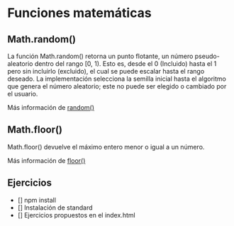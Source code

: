 # Funciones matemáticas


## Math.random()

La función Math.random() retorna un punto flotante, un número pseudo-aleatorio dentro del rango [0, 1). Esto es, desde el 0 (Incluido) hasta el 1 pero sin incluirlo (excluido), el cual se puede escalar hasta el rango deseado. La implementación selecciona la semilla inicial hasta el algoritmo que genera el número aleatorio; este no puede ser elegido o cambiado por el usuario.

Más información de [random()](https://developer.mozilla.org/en-US/docs/Web/JavaScript/Reference/Global_Objects/Math/random)

## Math.floor()

Math.floor() devuelve el máximo entero menor o igual a un número.

Más información de [floor()](https://developer.mozilla.org/en-US/docs/Web/JavaScript/Reference/Global_Objects/Math/floor)

## Ejercicios

- [] npm install
- [] Instalación de standard
- [] Ejercicios propuestos en el index.html

